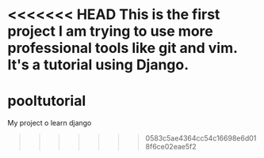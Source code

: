 <<<<<<< HEAD
This is the first project I am trying to use more professional tools like git and vim. 
It's a tutorial using Django.
=======
# pooltutorial
My project o learn django
>>>>>>> 0583c5ae4364cc54c16698e6d018f6ce02eae5f2
